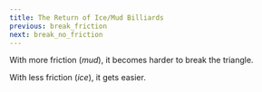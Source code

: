 ```yaml
---
title: The Return of Ice/Mud Billiards
previous: break_friction
next: break_no_friction
---
```


<script>
    var sim = createSimulation({
        initialize: function(simulation) {
            var p = simulation.parameters;
            p.friction = 0;
            setBoxWidth(simulation, 90);

            initBilliards(simulation, simulation.boxBounds);

    		setToolbarAvailableTools(simulation.toolbar, ["impulse"]);
        }
    });
</script>

With more friction (_mud_), it becomes harder to break the triangle.

With less friction (_ice_), it gets easier.

<script>
createSliderHere({
    object: sim.parameters,
    name: "friction",
    min: 0.04, max: 5,
    minLabel: "Ice", maxLabel: "Mud",
    transform: function(x) { return Math.exp(x); },
    inverseTransform: function(x) { return Math.log(x); },
});
</script>

